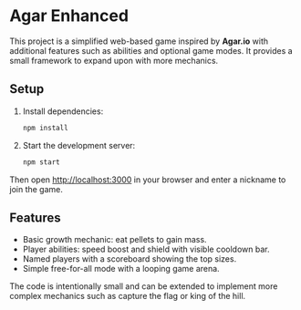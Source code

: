 # Agar Enhanced

This project is a simplified web-based game inspired by **Agar.io** with additional features such as abilities and optional game modes. It provides a small framework to expand upon with more mechanics.

## Setup

1. Install dependencies:
   ```bash
   npm install
   ```
2. Start the development server:
   ```bash
   npm start
   ```

Then open <http://localhost:3000> in your browser and enter a nickname to join the game.

## Features

- Basic growth mechanic: eat pellets to gain mass.
- Player abilities: speed boost and shield with visible cooldown bar.
- Named players with a scoreboard showing the top sizes.
- Simple free-for-all mode with a looping game arena.

The code is intentionally small and can be extended to implement more complex mechanics such as capture the flag or king of the hill.
